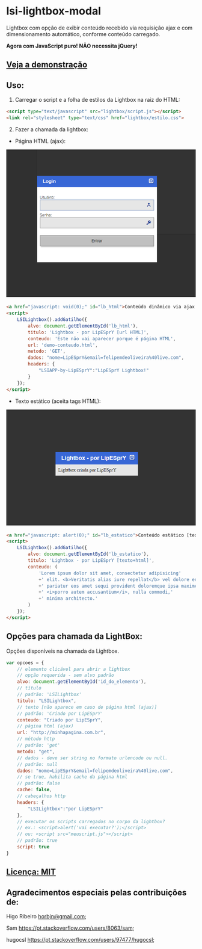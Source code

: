 # lsi-lightbox-modal

Lightbox com opção de exibir conteúdo recebido via requisição ajax e com dimensionamento automático, conforme conteúdo carregado.

**Agora com JavaScript puro! NÃO necessita jQuery!**

## [Veja a demonstração](https://lipespry.github.io/lsi-lightbox-modal/demo.html)

## Uso:

1) Carregar o script e a folha de estilos da Lightbox na raiz do HTML:

```html
<script type="text/javascript" src="lightbox/script.js"></script>
<link rel="stylesheet" type="text/css" href="lightbox/estilo.css">
```

2) Fazer a chamada da lightbox:

- Página HTML (ajax):

[![LSI-Lightbox](assets/conteudo_dinamico_com_ajax.png)](assets/conteudo_dinamico_com_ajax.png)

```html
<a href="javascript: void(0);" id="lb_html">Conteúdo dinâmico via ajax [página HTML];</a>
<script>
    LSILightbox().addGatilho({
        alvo: document.getElementById('lb_html'),
        titulo: 'Lightbox - por LipESprY [url HTML]',
        conteudo: 'Este não vai aparecer porque é página HTML',
        url: 'demo-conteudo.html',
        metodo: 'GET',
        dados: "nome=LipESprY&email=felipemdeoliveira%40live.com",
        headers: {
            "LSIAPP-by-LipESprY":"LipESprY Lightbox!"
        }
    });
</script>
```

- Texto estático (aceita tags HTML):

[![LSI-Lightbox](assets/conteudo_estatico.png)](assets/conteudo_estatico.png)

```html
<a href="javascript: alert(0);" id="lb_estatico">Conteúdo estático [texto];</a>
<script>
    LSILightbox().addGatilho({
        alvo: document.getElementById('lb_estatico'),
        titulo: 'Lightbox - por LipESprY [texto+html]',
        conteudo: (
            'Lorem ipsum dolor sit amet, consectetur adipisicing'
            +' elit. <b>Veritatis alias iure repellat</b> vel dolore enim'
            +' pariatur eos amet sequi provident doloremque ipsa maxime'
            +' <i>porro autem accusantium</i>, nulla commodi,'
            +' minima architecto.'
        )
    });
</script>
```

## Opções para chamada da LightBox:

Opções disponíveis na chamada da Lightbox.

```javascript
var opcoes = {
    // elemento clicável para abrir a lightbox
    // opção requerida - sem alvo padrão
    alvo: document.getElementById('id_do_elemento'),
    // título
    // padrão: 'LSILightbox'
    titulo: "LSILightbox",
    // texto [não aparece em caso de página html (ajax)]
    // padrão: 'Criado por LipESprY'
    conteudo: "Criado por LipESprY",
    // página html (ajax)
    url: "http://minhapagina.com.br",
    // método http
    // padrão: 'get'
    metodo: "get",
    // dados - deve ser string no formato urlencode ou null.
    // padrão: null
    dados: "nome=LipESprY&email=felipemdeoliveira%40live.com",
    // se true, habilita cache da página html
    // padrão: false
    cache: false,
    // cabeçalhos http
    headers: {
        "LSILightbox":"por LipESprY"
    },
    // executar os scripts carregados no corpo da lightbox?
    // ex.: <script>alert('vai executar?');</script>
    // ou: <script src="meuscript.js"></script>
    // padrão: true
    script: true
}
```

## [Licença: MIT](https://github.com/lipespry/lsi-lightbox-modal/blob/master/LICENSE)

## Agradecimentos especiais pelas contribuições de:

Higo Ribeiro <horbjn@gmail.com>;

Sam <https://pt.stackoverflow.com/users/8063/sam>;

hugocsl <https://pt.stackoverflow.com/users/97477/hugocsl>;
